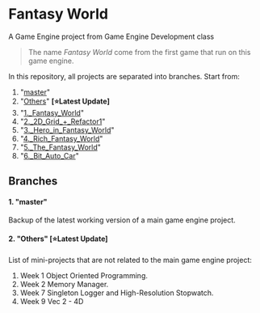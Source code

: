 # Fantasy World
A Game Engine project from Game Engine Development class
>The name _Fantasy World_ come from the first game that run on this game engine.

In this repository, all projects are separated into branches. Start from:
1. "[master](https://github.com/Azurifle/fantasyworld/tree/Others#1-master)"
2. "[Others](https://github.com/Azurifle/fantasyworld/tree/Others#2-others-starlatest-update)" **[:star:Latest Update]**
3. "[1.\_Fantasy\_World](https://github.com/Azurifle/fantasyworld/tree/Others#3-1_fantasy_world)"
4. "[2.\_2D\_Grid\_+\_Refactor1](https://github.com/Azurifle/fantasyworld/tree/Others#4-2_2d_grid__refactor1)"
5. "[3.\_Hero\_in\_Fantasy\_World](https://github.com/Azurifle/fantasyworld/tree/Others#5-3_hero_in_fantasy_world)"
6. "[4.\_Rich\_Fantasy\_World](https://github.com/Azurifle/fantasyworld/tree/Others#6-4_rich_fantasy_world)"
7. "[5.\_The\_Fantasy\_World](https://github.com/Azurifle/fantasyworld/tree/Others#7-5_the_fantasy_world)"
8. "[6.\_Bit\_Auto\_Car](https://github.com/Azurifle/fantasyworld/tree/Others#8-6_bit_auto_car)"

## Branches
#### 1. "master"
Backup of the latest working version of a main game engine project.

#### 2. "Others" [:star:Latest Update]
List of mini-projects that are not related to the main game engine project:

1. Week 1 Object Oriented Programming.
2. Week 2 Memory Manager.
3. Week 7 Singleton Logger and High-Resolution Stopwatch.
4. Week 9 Vec 2 - 4D <Template>. **[:star:Latest Update]**

#### 3. "1.\_Fantasy\_World"
The first version of the Fantasy World game. All monsters attack player via printing texts :laughing:.

#### 4. "2.\_2D\_Grid\_+\_Refactor1"
Fantasy game now have 2D grid with monsters die and respawn endlessly.

#### 5. "3.\_Hero\_in\_Fantasy\_World"
- Player can now control "NoOne The Hero" via WSAD. 
- When hero and monster are on the same tile, they will attack each other.

#### 6. "4.\_Rich\_Fantasy\_World"
- HP of hero and monster are clearly displayed on screen, monsters are more variaty
- , and the most important, monster properties are now loaded from monster_conf.txt file.
- Furthermore, player can now use cursor to look at monster status before actually go into battle !!.

#### 7. "5.\_The\_Fantasy\_World"
- Fantasy game is now playable to some extends. Player can go to the next stage by slaying all monsters. 
- However, be careful you might die in the process if you don't spare enough Zombie Doramons at the end.
>Zombie Doramon is the new type of monster that drop healing device !!.

#### 8. "6.\_Bit\_Auto\_Car"
- A first version of car game. Player can spawn a car and see it run till it out of gas. 
- Also, 3 types of tracks are loaded from .bmp files and 2 types of cars loaded from .json file.
